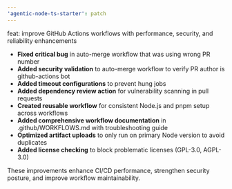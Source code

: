 ```yaml
---
'agentic-node-ts-starter': patch
---
```


feat: improve GitHub Actions workflows with performance, security, and reliability enhancements

- **Fixed critical bug** in auto-merge workflow that was using wrong PR number
- **Added security validation** to auto-merge workflow to verify PR author is github-actions bot
- **Added timeout configurations** to prevent hung jobs
- **Added dependency review action** for vulnerability scanning in pull requests
- **Created reusable workflow** for consistent Node.js and pnpm setup across workflows
- **Added comprehensive workflow documentation** in .github/WORKFLOWS.md with troubleshooting guide
- **Optimized artifact uploads** to only run on primary Node version to avoid duplicates
- **Added license checking** to block problematic licenses (GPL-3.0, AGPL-3.0)

These improvements enhance CI/CD performance, strengthen security posture, and improve workflow maintainability.
